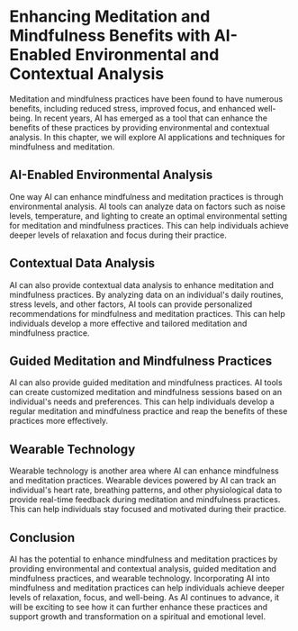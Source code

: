 Enhancing Meditation and Mindfulness Benefits with AI-Enabled Environmental and Contextual Analysis
=============================================================================================================================================================================

Meditation and mindfulness practices have been found to have numerous benefits, including reduced stress, improved focus, and enhanced well-being. In recent years, AI has emerged as a tool that can enhance the benefits of these practices by providing environmental and contextual analysis. In this chapter, we will explore AI applications and techniques for mindfulness and meditation.

AI-Enabled Environmental Analysis
---------------------------------

One way AI can enhance mindfulness and meditation practices is through environmental analysis. AI tools can analyze data on factors such as noise levels, temperature, and lighting to create an optimal environmental setting for meditation and mindfulness practices. This can help individuals achieve deeper levels of relaxation and focus during their practice.

Contextual Data Analysis
------------------------

AI can also provide contextual data analysis to enhance meditation and mindfulness practices. By analyzing data on an individual's daily routines, stress levels, and other factors, AI tools can provide personalized recommendations for mindfulness and meditation practices. This can help individuals develop a more effective and tailored meditation and mindfulness practice.

Guided Meditation and Mindfulness Practices
-------------------------------------------

AI can also provide guided meditation and mindfulness practices. AI tools can create customized meditation and mindfulness sessions based on an individual's needs and preferences. This can help individuals develop a regular meditation and mindfulness practice and reap the benefits of these practices more effectively.

Wearable Technology
-------------------

Wearable technology is another area where AI can enhance mindfulness and meditation practices. Wearable devices powered by AI can track an individual's heart rate, breathing patterns, and other physiological data to provide real-time feedback during meditation and mindfulness practices. This can help individuals stay focused and motivated during their practice.

Conclusion
----------

AI has the potential to enhance mindfulness and meditation practices by providing environmental and contextual analysis, guided meditation and mindfulness practices, and wearable technology. Incorporating AI into mindfulness and meditation practices can help individuals achieve deeper levels of relaxation, focus, and well-being. As AI continues to advance, it will be exciting to see how it can further enhance these practices and support growth and transformation on a spiritual and emotional level.
